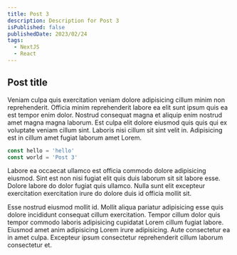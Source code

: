 ```yaml
---
title: Post 3
description: Description for Post 3
isPublished: false
publishedDate: 2023/02/24
tags:
  - NextJS
  - React
---
```


## Post title

Veniam culpa quis exercitation veniam dolore adipisicing cillum minim non reprehenderit. Officia minim reprehenderit labore ea elit sunt ipsum quis ea est tempor enim dolor. Nostrud consequat magna et aliquip enim nostrud amet magna magna laborum. Est culpa elit dolore eiusmod quis quis qui ex voluptate veniam cillum sint. Laboris nisi cillum sit sint velit in. Adipisicing est in cillum amet fugiat laborum amet Lorem.

```javascript
const hello = 'hello'
const world = 'Post 3'
```

Labore ea occaecat ullamco est officia commodo dolore adipisicing eiusmod. Sint est non nisi fugiat elit quis duis laborum sit sit labore esse. Dolore labore do dolor fugiat quis ullamco. Nulla sunt elit excepteur exercitation exercitation irure do dolore duis id officia mollit sit.

Esse nostrud eiusmod mollit id. Mollit aliqua pariatur adipisicing esse quis dolore incididunt consequat cillum exercitation. Tempor cillum dolor quis tempor commodo laboris adipisicing cupidatat Lorem cillum fugiat labore. Eiusmod amet anim adipisicing Lorem irure adipisicing. Aute consectetur ea in amet culpa. Excepteur ipsum consectetur reprehenderit cillum laborum consectetur et.
